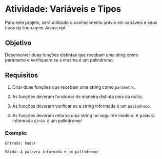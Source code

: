 # Atividade: Variáveis e Tipos

Para este projeto, será utilizado o conhecimento prévio em variáveis e seus tipos da linguagem Javascript.

## Objetivo

Desenvolver duas funções distintas que recebam uma sting como parâmetro e verifiquem se a mesma é um palíndromo.

## Requisitos

1. Criar duas funções que recebam uma string como `parâmetro`.

2. Ás funções deveram funcionar de maneira distinta uma da outra.

3. Ás funções deveram verificar se a string informada é um `palíndromo`.

4. Ás funções deveram retorna uma string no seguinte modelo: A palavra informada `é/não é` um palíndromo! 

### Exemplo:
```
Entrada: Radar

Sáida: A palavra informada é um palíndromo!
```